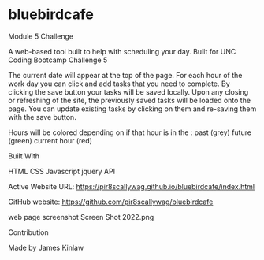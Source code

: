 # bluebirdcafe
Module 5 Challenge

A web-based tool built to help with scheduling your day.
Built for UNC Coding Bootcamp Challenge 5

The current date will appear at the top of the page.
For each hour of the work day you can click and add tasks that you need to complete. 
By clicking the save button your tasks will be saved locally. 
Upon any closing or refreshing of the site, the previously saved tasks will be loaded onto the page.
You can update existing tasks by clicking on them and re-saving them with the save button.

Hours will be colored depending on if that hour is in the :
past (grey)
future (green)
current hour (red)

Built With

HTML
CSS
Javascript
jquery API

Active Website URL:
https://pir8scallywag.github.io/bluebirdcafe/index.html

GitHub website:
https://github.com/pir8scallywag/bluebirdcafe

web page screenshot
Screen Shot 2022.png


Contribution

Made by James Kinlaw
